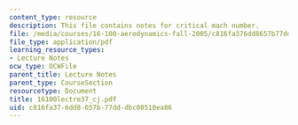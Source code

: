 ```yaml
---
content_type: resource
description: This file contains notes for critical mach number.
file: /media/courses/16-100-aerodynamics-fall-2005/c816fa376dd8657b77dddbc00510ea86_16100lectre37_cj.pdf
file_type: application/pdf
learning_resource_types:
- Lecture Notes
ocw_type: OCWFile
parent_title: Lecture Notes
parent_type: CourseSection
resourcetype: Document
title: 16100lectre37_cj.pdf
uid: c816fa37-6dd8-657b-77dd-dbc00510ea86
---
```

